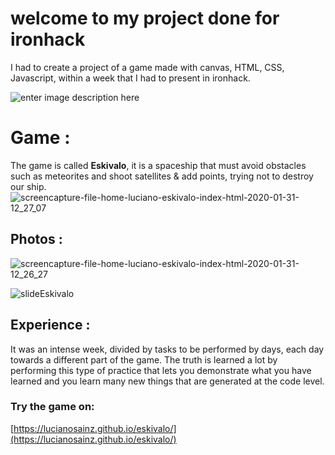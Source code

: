 # welcome to my project done for ironhack
I had to create a project of a game made with canvas, HTML, CSS, Javascript, within a week that I had to present in ironhack.

![enter image description here](https://pbs.twimg.com/profile_images/1027107018904150016/_LSCoA74.jpg)

# Game :
The game is called **Eskivalo**, it is a spaceship that must avoid obstacles such as meteorites and shoot satellites & add points, trying not to destroy our ship.
![screencapture-file-home-luciano-eskivalo-index-html-2020-01-31-12_27_07](https://user-images.githubusercontent.com/17044301/73544598-cf4d5d80-4439-11ea-8a90-65ece4c1d5bf.png)


## Photos :
![screencapture-file-home-luciano-eskivalo-index-html-2020-01-31-12_26_27](https://user-images.githubusercontent.com/17044301/73544754-2a7f5000-443a-11ea-8fbe-94997a3a0e04.png)

![slideEskivalo](https://user-images.githubusercontent.com/17044301/73544822-4da9ff80-443a-11ea-806a-b9cdcee1b871.png)

  
##  Experience :
  
It was an intense week, divided by tasks to be performed by days, each day towards a different part of the game. The truth is learned a lot by performing this type of practice that lets you demonstrate what you have learned and you learn many new things that are generated at the code level.
### Try the game on:
[https://lucianosainz.github.io/eskivalo/](https://lucianosainz.github.io/eskivalo/)
